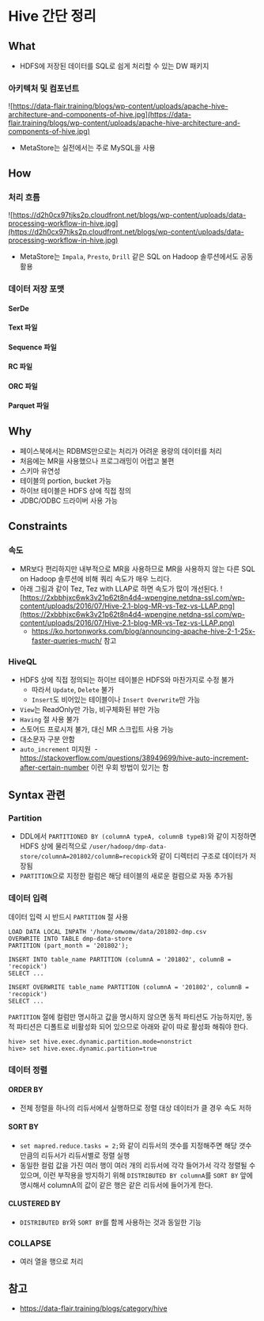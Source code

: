 # Hive 간단 정리

## What

- HDFS에 저장된 데이터를 SQL로 쉽게 처리할 수 있는 DW 패키지

### 아키텍처 및 컴포넌트

![https://data-flair.training/blogs/wp-content/uploads/apache-hive-architecture-and-components-of-hive.jpg](https://data-flair.training/blogs/wp-content/uploads/apache-hive-architecture-and-components-of-hive.jpg)

- MetaStore는 실전에서는 주로 MySQL을 사용

## How

### 처리 흐름

![https://d2h0cx97tjks2p.cloudfront.net/blogs/wp-content/uploads/data-processing-workflow-in-hive.jpg](https://d2h0cx97tjks2p.cloudfront.net/blogs/wp-content/uploads/data-processing-workflow-in-hive.jpg)

- MetaStore는 `Impala`, `Presto`, `Drill` 같은 SQL on Hadoop 솔루션에서도 공동 활용

### 데이터 저장 포맷

#### SerDe


#### Text 파일


#### Sequence 파일


#### RC 파일


#### ORC 파일


#### Parquet 파일


  
## Why

- 페이스북에서는 RDBMS만으로는 처리가 어려운 용량의 데이터를 처리
- 처음에는 MR을 사용했으나 프로그래밍이 어렵고 불편
- 스키마 유연성
- 테이블의 portion, bucket 가능
- 하이브 테이블은 HDFS 상에 직접 정의
- JDBC/ODBC 드라이버 사용 가능

## Constraints

### 속도

- MR보다 편리하지만 내부적으로 MR을 사용하므로 MR을 사용하지 않는 다른 SQL on Hadoop 솔루션에 비해 쿼리 속도가 매우 느리다.
- 아래 그림과 같이 Tez, Tez with LLAP로 하면 속도가 많이 개선된다.
  ![https://2xbbhjxc6wk3v21p62t8n4d4-wpengine.netdna-ssl.com/wp-content/uploads/2016/07/Hive-2.1-blog-MR-vs-Tez-vs-LLAP.png](https://2xbbhjxc6wk3v21p62t8n4d4-wpengine.netdna-ssl.com/wp-content/uploads/2016/07/Hive-2.1-blog-MR-vs-Tez-vs-LLAP.png)
  - https://ko.hortonworks.com/blog/announcing-apache-hive-2-1-25x-faster-queries-much/ 참고

### HiveQL

- HDFS 상에 직접 정의되는 하이브 테이블은 HDFS와 마찬가지로 수정 불가
  - 따라서 `Update`, `Delete` 불가
  - `Insert`도 비어있는 테이블이나 `Insert Overwrite`만 가능
- `View`는 ReadOnly만 가능, 비구체화된 뷰만 가능
- `Having` 절 사용 불가
- 스토어드 프로시저 불가, 대신 MR 스크립트 사용 가능
- 대소문자 구분 안함
- `auto_increment` 미지원
  - https://stackoverflow.com/questions/38949699/hive-auto-increment-after-certain-number 이런 우회 방법이 있기는 함

## Syntax 관련

### Partition

- DDL에서 `PARTITIONED BY (columnA typeA, columnB typeB)`와 같이 지정하면 HDFS 상에 물리적으로 `/user/hadoop/dmp-data-store/columnA=201802/columnB=recopick`와 같이 디렉터리 구조로 데이터가 저장됨
- `PARTITION`으로 지정한 컬럼은 해당 테이블의 새로운 컬럼으로 자동 추가됨

### 데이터 입력

데이터 입력 시 반드시 `PARTITION` 절 사용

```
LOAD DATA LOCAL INPATH '/home/omwomw/data/201802-dmp.csv
OVERWRITE INTO TABLE dmp-data-store
PARTITION (part_month = '201802');

INSERT INTO table_name PARTITION (columnA = '201802', columnB = 'recopick')
SELECT ...

INSERT OVERWRITE table_name PARTITION (columnA = '201802', columnB = 'recopick')
SELECT ...
```

`PARTITION` 절에 컬럼만 명시하고 값을 명시하지 않으면 동적 파티션도 가능하지만, 동적 파티션은 디폴트로 비활성화 되어 있으므로 아래와 같이 따로 활성화 해줘야 한다.

```
hive> set hive.exec.dynamic.partition.mode=nonstrict
hive> set hive.exec.dynamic.partition=true
```

### 데이터 정렬

#### ORDER BY

- 전체 정렬을 하나의 리듀서에서 실행하므로 정렬 대상 데이터가 클 경우 속도 저하

#### SORT BY

- `set mapred.reduce.tasks = 2;`와 같이 리듀서의 갯수를 지정해주면 해당 갯수만큼의 리듀서가 리듀서별로 정렬 실행
- 동일한 컬럼 값을 가진 여러 행이 여러 개의 리듀서에 각각 들어가서 각각 정렬될 수 있으며, 이런 부작용을 방지하기 위해 `DISTRIBUTED BY columnA`를 `SORT BY` 앞에 명시해서 columnA의 값이 같은 행은 같은 리듀서에 들어가게 한다.

#### CLUSTERED BY

- `DISTRIBUTED BY`와 `SORT BY`를 함께 사용하는 것과 동일한 기능


### COLLAPSE

- 여러 열을 행으로 처리


## 참고

- https://data-flair.training/blogs/category/hive
